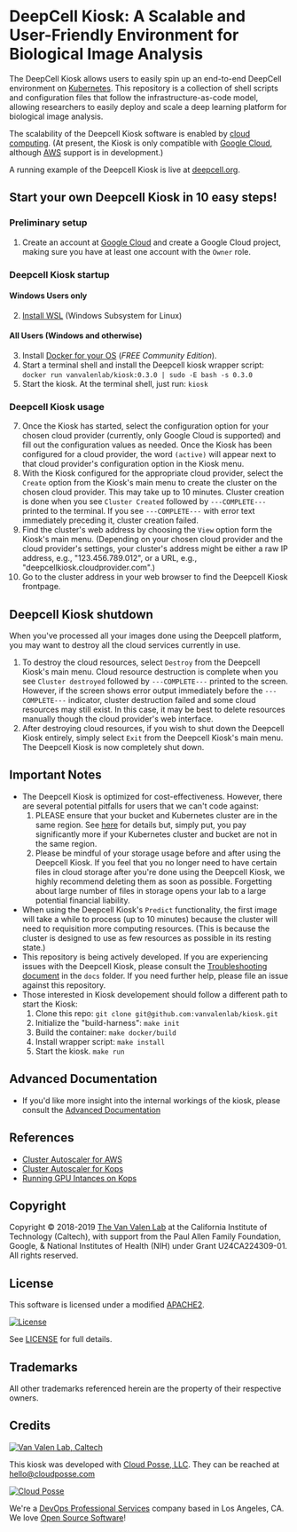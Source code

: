 # DeepCell Kiosk: A Scalable and User-Friendly Environment for Biological Image Analysis

The DeepCell Kiosk allows users to easily spin up an end-to-end DeepCell environment on [Kubernetes](https://kubernetes.io/). This repository is a collection of shell scripts and configuration files that follow the infrastructure-as-code model, allowing researchers to easily deploy and scale a deep learning platform for biological image analysis.

The scalability of the Deepcell Kiosk software is enabled by [cloud computing](https://en.wikipedia.org/wiki/Cloud_computing). (At present, the Kiosk is only compatible with [Google Cloud](https://cloud.google.com/), although [AWS](https://aws.amazon.com/) support is in development.)

A running example of the Deepcell Kiosk is live at [deepcell.org](https://deepcell.org).


## Start your own Deepcell Kiosk in 10 easy steps!

### Preliminary setup

1. Create an account at [Google Cloud](https://cloud.google.com) and create a Google Cloud project, making sure you have at least one account with the `Owner` role.

### Deepcell Kiosk startup

#### Windows Users only

2. [Install WSL](https://docs.microsoft.com/en-us/windows/wsl/install-win10) (Windows Subsystem for Linux)

#### All Users (Windows and otherwise)

3. Install [Docker for your OS](https://www.docker.com/community-edition) (*FREE Community Edition*).
4. Start a terminal shell and install the Deepcell kiosk wrapper script: `docker run vanvalenlab/kiosk:0.3.0 | sudo -E bash -s 0.3.0`
5. Start the kiosk. At the terminal shell, just run: `kiosk`

### Deepcell Kiosk usage

7. Once the Kiosk has started, select the configuration option for your chosen cloud provider (currently, only Google Cloud is supported) and fill out the configuration values as needed. Once the Kiosk has been configured for a cloud provider, the word `(active)` will appear next to that cloud provider's configuration option in the Kiosk menu.
8. With the Kiosk configured for the appropriate cloud provider, select the `Create` option from the Kiosk's main menu to create the cluster on the chosen cloud provider. This may take up to 10 minutes. Cluster creation is done when you see `Cluster Created` followed by `---COMPLETE---` printed to the terminal. If you see `---COMPLETE---` with error text immediately preceding it, cluster creation failed.
9. Find the cluster's web address by choosing the `View` option form the Kiosk's main menu. (Depending on your chosen cloud provider and the cloud provider's settings, your cluster's address might be either a raw IP address, e.g., "123.456.789.012", or a URL, e.g., "deepcellkiosk.cloudprovider.com".)
10. Go to the cluster address in your web browser to find the Deepcell Kiosk frontpage.


## Deepcell Kiosk shutdown

When you've processed all your images done using the Deepcell platform, you may want to destroy all the cloud services currently in use.
1. To destroy the cloud resources, select `Destroy` from the Deepcell Kiosk's main menu. Cloud resource destruction is complete when you see `Cluster destroyed` followed by `---COMPLETE---` printed to the screen. However, if the screen shows error output immediately before the `---COMPLETE---` indicator, cluster destruction failed and some cloud resources may still exist. In this case, it may be best to delete resources manually though the cloud provider's web interface.
2. After destroying cloud resources, if you wish to shut down the Deepcell Kiosk entirely, simply select `Exit` from the Deepcell Kiosk's main menu. The Deepcell Kiosk is now completely shut down.


## Important Notes

- The Deepcell Kiosk is optimized for cost-effectiveness. However, there are several potential pitfalls for users that we can't code against:
    1. PLEASE ensure that your bucket and Kubernetes cluster are in the same region. See [here](https://cloud.google.com/storage/pricing) for details but, simply put, you pay significantly more if your Kubernetes cluster and bucket are not in the same region.
    2. Please be mindful of your storage usage before and after using the Deepcell Kiosk. If you feel that you no longer need to have certain files in cloud storage after you're done using the Deepcell Kiosk, we highly recommend deleting them as soon as possible. Forgetting about large number of files in storage opens your lab to a large potential financial liability.
- When using the Deepcell Kiosk's `Predict` functionality, the first image will take a while to process (up to 10 minutes) because the cluster will need to requisition more computing resources. (This is because the cluster is designed to use as few resources as possible in its resting state.)
- This repository is being actively developed. If you are experiencing issues with the Deepcell Kiosk, please consult the [Troubleshooting document](docs/TROUBLESHOOTING.md) in the `docs` folder. If you need further help, please file an issue against this repository.
- Those interested in Kiosk developement should follow a different path to start the Kiosk:
    1. Clone this repo: `git clone git@github.com:vanvalenlab/kiosk.git`
    2. Initialize the "build-harness": `make init`
    3. Build the container: `make docker/build`
    4. Install wrapper script: `make install`
    5. Start the kiosk. `make run`


## Advanced Documentation

- If you'd like more insight into the internal workings of the kiosk, please consult the [Advanced Documentation](docs/ADVANCED_DOCUMENTATION.md)


## References

- [Cluster Autoscaler for AWS](https://github.com/kubernetes/autoscaler/tree/master/cluster-autoscaler/cloudprovider/aws)
- [Cluster Autoscaler for Kops](https://github.com/kubernetes/kops/blob/master/addons/cluster-autoscaler/)
- [Running GPU Intances on Kops](https://github.com/brunsgaard/kops-nvidia-docker-installer)


## Copyright

Copyright © 2018-2019 [The Van Valen Lab](http://www.vanvalen.caltech.edu/) at the California Institute of Technology (Caltech), with support from the Paul Allen Family Foundation, Google, & National Institutes of Health (NIH) under Grant U24CA224309-01.  
All rights reserved.


## License

This software is licensed under a modified [APACHE2](LICENSE).

[![License](https://img.shields.io/badge/License-Apache%202.0-blue.svg)](https://opensource.org/licenses/Apache-2.0)

See [LICENSE](LICENSE) for full details.


## Trademarks

All other trademarks referenced herein are the property of their respective owners.


## Credits

[![Van Valen Lab, Caltech](https://upload.wikimedia.org/wikipedia/commons/7/75/Caltech_Logo.svg)](http://www.vanvalen.caltech.edu/)

This kiosk was developed with [Cloud Posse, LLC](https://cloudposse.com). They can be reached at <hello@cloudposse.com>

[![Cloud Posse](https://cloudposse.com/logo-300x69.svg)](https://cloudposse.com)

We're a [DevOps Professional Services](https://cloudposse.com) company based in Los Angeles, CA. We love [Open Source Software](https://github.com/cloudposse/)!
